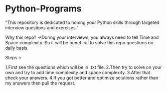 # Python-Programs
"This repository is dedicated to honing your Python skills through targeted interview questions and exercises."

Why this repo?
->During your interviews, you always need to tell Time and Space complexity. So it will be benefical to solve this repo questions on daily basis.

Steps->

1.First see the questions which will be in .txt file. 
2.Then try to solve on your own and try to add time complexity and space complexity.
3.After that check your answers.
4.If you got better and optimize solutions rather than my answers then pull the request.

